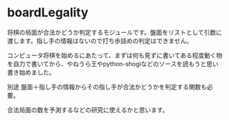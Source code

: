 # boardLegality

将棋の局面が合法かどうか判定するモジュールです。盤面をリストとして引数に渡します。指し手の情報はないので打ち歩詰めの判定はできません。






コンピュータ将棋を始めるにあたって、まずは何も見ずに書いてある程度動く物を自力で書いてから、やねうら王やpython-shogiなどのソースを読もうと思い書き始めました。



別途 盤面＋指し手の情報からその指し手が合法かどうかを判定する関数も必要。


合法局面の数を予測するなどの研究に使えるかと思います。

